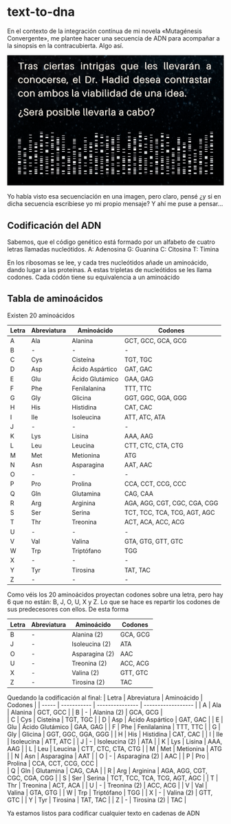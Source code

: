 # text-to-dna
En el contexto de la integración contínua de mi novela «Mutagénesis Convergente», me plantee hacer una secuencia de ADN para acompañar a la sinopsis en la contracubierta. Algo así.

![Contracubierta de «Mutagénesis Convergente»](./img/01_contracubierta.png)

Yo había visto esa secuenciación en una imagen, pero claro, pensé ¿y si en dicha secuencia escribiese yo mi propio mensaje? Y ahí me puse a pensar…

## Codificación del ADN
Sabemos, que el código genético está formado por un alfabeto de cuatro letras llamadas nucleótidos.
A: Adenosina
G: Guanina
C: Citosina
T: Timina

En los ribosomas se lee, y cada tres nucleótidos añade un aminoácido, dando lugar a las proteínas. A estas tripletas de nucleótidos se les llama codones. Cada códón tiene su equivalencia a un aminoácido

## Tabla de aminoácidos
Existen 20 aminoácidos

| Letra | Abreviatura | Aminoácido      | Codones            |
| ----- | ----------- | --------------- | ------------------ |
| A     | Ala         | Alanina         | GCT, GCC, GCA, GCG |
| B     | -           | -               | -                  |       
| C     | Cys         | Cisteína        | TGT, TGC           |
| D     | Asp         | Ácido Aspártico | GAT, GAC           | 
| E     | Glu         | Ácido Glutámico | GAA, GAG           |
| F     | Phe         | Fenilalanina    | TTT, TTC           |
| G     | Gly         | Glicina         | GGT, GGC, GGA, GGG |
| H     | His         | Histidina       | CAT, CAC           |
| I     | Ile         | Isoleucina      | ATT, ATC, ATA      |
| J     | -           | -               | -                  |
| K     | Lys         | Lisina          | AAA, AAG           |
| L     | Leu         | Leucina         | CTT, CTC, CTA, CTG |
| M     | Met         | Metionina       | ATG                |
| N     | Asn         | Asparagina      | AAT, AAC           |
| O     | -           | -               | -                  |
| P     | Pro         | Prolina         | CCA, CCT, CCG, CCC |  
| Q     | Gln         | Glutamina       | CAG, CAA           | 
| R     | Arg         | Arginina        | AGA, AGG, CGT, CGC, CGA, CGG |
| S     | Ser         | Serina          | TCT, TCC, TCA, TCG, AGT, AGC |
| T     | Thr         | Treonina        | ACT, ACA, ACC, ACG |
| U     | -           | -               | -                  |
| V     | Val         | Valina          | GTA, GTG, GTT, GTC | 
| W     | Trp         | Triptófano      | TGG                |
| X     | -           | -               | -                  |
| Y     | Tyr         | Tirosina        | TAT, TAC           |
| Z     | -           | -               | -                  |

Como véis los 20 aminoácidos proyectan codones sobre una letra, pero hay 6 que no están: B, J, O, U, X y Z. Lo que se hace es repartir los codones de sus predecesores con ellos. De esta forma

| Letra | Abreviatura | Aminoácido      | Codones            |
| ----- | ----------- | --------------- | ------------------ |
| B     | -           | Alanina (2)     | GCA, GCG           |       
| J     | -           | Isoleucina (2)  | ATA                |
| O     | -           | Asparagina (2)  | AAC                |
| U     | -           | Treonina (2)    | ACC, ACG           | 
| X     | -           | Valina (2)      | GTT, GTC           |
| Z     | -           | Tirosina (2)    | TAC                |

Quedando la codificación al final:
| Letra | Abreviatura | Aminoácido      | Codones            |
| ----- | ----------- | --------------- | ------------------ |
| A     | Ala         | Alanina         | GCT, GCC           |
| B     | -           | Alanina (2)     | GCA, GCG           |      
| C     | Cys         | Cisteína        | TGT, TGC           |
| D     | Asp         | Ácido Aspártico | GAT, GAC           | 
| E     | Glu         | Ácido Glutámico | GAA, GAG           |
| F     | Phe         | Fenilalanina    | TTT, TTC           |
| G     | Gly         | Glicina         | GGT, GGC, GGA, GGG |
| H     | His         | Histidina       | CAT, CAC           |
| I     | Ile         | Isoleucina      | ATT, ATC           |
| J     | -           | Isoleucina (2)  | ATA                |
| K     | Lys         | Lisina          | AAA, AAG           |
| L     | Leu         | Leucina         | CTT, CTC, CTA, CTG |
| M     | Met         | Metionina       | ATG                |
| N     | Asn         | Asparagina      | AAT                |
| O     | -           | Asparagina (2)  | AAC                |
| P     | Pro         | Prolina         | CCA, CCT, CCG, CCC |  
| Q     | Gln         | Glutamina       | CAG, CAA           | 
| R     | Arg         | Arginina        | AGA, AGG, CGT, CGC, CGA, CGG |
| S     | Ser         | Serina          | TCT, TCC, TCA, TCG, AGT, AGC |
| T     | Thr         | Treonina        | ACT, ACA           |
| U     | -           | Treonina (2)    | ACC, ACG           |
| V     | Val         | Valina          | GTA, GTG           | 
| W     | Trp         | Triptófano      | TGG                |
| X     | -           | Valina (2)      | GTT, GTC           |
| Y     | Tyr         | Tirosina        | TAT, TAC           |
| Z     | -           | Tirosina (2)    | TAC                |

Ya estamos listos para codificar cualquier texto en cadenas de ADN

